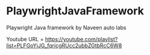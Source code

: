 # PlaywrightJavaFramework
Playwright Java framework by Naveen auto labs

Youtube URL = https://youtube.com/playlist?list=PLFGoYjJG_fqrjcgRUcc2ubbZGtbRcC6W8

